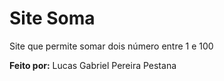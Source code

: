 # Site Soma
 Site que permite somar dois número entre 1 e 100
 
 __Feito por:__ Lucas Gabriel Pereira Pestana
